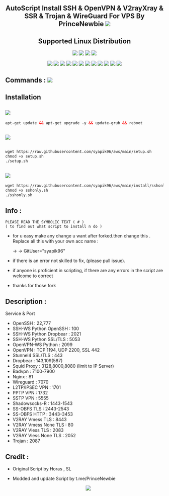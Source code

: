 <h2 align="center">AutoScript Install SSH & OpenVPN & V2rayXray & SSR & Trojan & WireGuard For VPS By PrinceNewbie <img src="https://img.shields.io/badge/Version-2.0.5-blue.svg"></h2>


<h2 align="center"> Supported Linux Distribution</h2>

<p align="center"><img src="https://img.shields.io/static/v1?style=for-the-badge&logo=debian&label=Debian%209&message=Stretch&color=red"> <img src="https://img.shields.io/static/v1?style=for-the-badge&logo=debian&label=Debian%2010&message=Buster&color=red"> <img src="https://img.shields.io/static/v1?style=for-the-badge&logo=ubuntu&label=Ubuntu%2018&message=18.04 LTS&color=red"> <img src="https://img.shields.io/static/v1?style=for-the-badge&logo=ubuntu&label=Ubuntu%2020&message=20.04 LTS&color=red"></p>

<p align="center"><img src="https://img.shields.io/badge/Service-OpenSSH-success.svg">  <img src="https://img.shields.io/badge/Service-Dropbear-success.svg">  <img src="https://img.shields.io/badge/Service-BadVPN-success.svg">  <img src="https://img.shields.io/badge/Service-Stunnel-success.svg">  <img src="https://img.shields.io/badge/Service-OpenVPN-success.svg">  <img src="https://img.shields.io/badge/Service-Squid3-success.svg">  <img   src="https://img.shields.io/badge/Service-Webmin-success.svg">  <img src="https://img.shields.io/badge/Service-Privoxy-green.svg">   <img
src="https://img.shields.io/badge/Service-V2ray-success.svg">  <img src= "https://img.shields.io/badge/Service-SSR-success.svg">  <img src="https://img.shields.io/badge/Service-Trojan-success.svg">  <img src="https://img.shields.io/badge/Service-WireGuard-success.svg">

## Commands : <img src="https://img.shields.io/static/v1?style=for-the-badge&logo=powershell&label=Shell&message=Bash%20Script&color=lightgray">


## Installation 

##   <img src="https://img.shields.io/badge/Service-Update%20Dulu-green"> 
  ```html
apt-get update && apt-get upgrade -y && update-grub && reboot
  ```
##  <img src="https://img.shields.io/badge/Install Semua-VPN%20Batch-green">
  
  ```html

wget https://raw.githubusercontent.com/syapik96/aws/main/setup.sh 
chmod +x setup.sh 
./setup.sh
  ```
##    <img src="https://img.shields.io/badge/Install%20Hanya-SSH%2FSSH%20SSL(Stunnel)%20SSH--WS%20Python%20BadVPN--UDPGW-green">
	 
   ```html
wget https://raw.githubusercontent.com/syapik96/aws/main/install/sshonly.sh
chmod +x sshonly.sh  
./sshonly.sh
  ```
	
	
## Info :
	
	PLEASE READ THE SYMBOLIC TEXT ( # )
    ( to find out what script to install n do )

- for u easy make any change u want
after forked.then change this .
Replace all this with your own acc name :
	
	→ → GitUser="syapik96" 
	    
- if there is an error not skilled to fix, (please pull issue).
- if anyone is proficient in scripting, if there are any errors in the script are welcome to correct
	
- thanks for those fork 
	 
	
## Description :

  Service & Port

- OpenSSH                  : 22,777
- SSH-WS Python OpenSSH    : 100
- SSH-WS Python Dropbear   : 2021
- SSH-WS Python SSL/TLS    : 5053
- OpenVPN-WS Python        : 2099
- OpenVPN                  : TCP 1194, UDP 2200, SSL 442
- Stunnel4 SSL/TLS         : 443
- Dropbear                 : 143,109(587)
- Squid Proxy              : 3128,8000,8080 (limit to IP Server)
- Badvpn                   : 7100-7900
- Nginx                    : 81
- Wireguard                : 7070
- L2TP/IPSEC VPN           : 1701
- PPTP VPN                 : 1732
- SSTP VPN                 : 5555
- Shadowsocks-R            : 1443-1543
- SS-OBFS TLS              : 2443-2543
- SS-OBFS HTTP             : 3443-3453
- V2RAY Vmess TLS          : 8443
- V2RAY Vmess None TLS     : 80
- V2RAY Vless TLS          : 2083
- V2RAY Vless None TLS     : 2052
- Trojan                   : 2087



## Credit :
  
*   Original Script by  Horas , SL
*   Modded and update Script by t.me/PrinceNewbie
	
	
	            
	
	<p align="center"><img src="https://img.shields.io/badge/%20COPYRIGHT%20%C2%A9%202021-%20By%20PrinceNewbie%20VPN%2C%20Inc-blue"></p>

